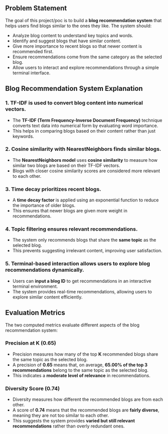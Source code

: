 ## Problem Statement
The goal of this project/poc is to build a **blog recommendation system** that helps users find blogs similar to the ones they like. The system should:
- Analyze blog content to understand key topics and words.
- Identify and suggest blogs that have similar content.
- Give more importance to recent blogs so that newer content is recommended first.
- Ensure recommendations come from the same category as the selected blog.
- Allow users to interact and explore recommendations through a simple terminal interface.


## Blog Recommendation System Explanation

### 1. TF-IDF is used to convert blog content into numerical vectors.
- The **TF-IDF (Term Frequency-Inverse Document Frequency)** technique converts text data into numerical form by evaluating word importance.  
- This helps in comparing blogs based on their content rather than just keywords.  

### 2. Cosine similarity with NearestNeighbors finds similar blogs.
- The **NearestNeighbors model** uses **cosine similarity** to measure how similar two blogs are based on their TF-IDF vectors.  
- Blogs with closer cosine similarity scores are considered more relevant to each other.  

### 3. Time decay prioritizes recent blogs.
- A **time decay factor** is applied using an exponential function to reduce the importance of older blogs.  
- This ensures that newer blogs are given more weight in recommendations.  

### 4. Topic filtering ensures relevant recommendations.
- The system only recommends blogs that share the **same topic** as the selected blog.  
- This prevents suggesting irrelevant content, improving user satisfaction.  

### 5. Terminal-based interaction allows users to explore blog recommendations dynamically.
- Users can **input a blog ID** to get recommendations in an interactive terminal environment.  
- The system provides real-time recommendations, allowing users to explore similar content efficiently.  

## Evaluation Metrics

The two computed metrics evaluate different aspects of the blog recommendation system:

### **Precision at K (0.65)**

- Precision measures how many of the top **K** recommended blogs share the same topic as the selected blog.
- A precision of **0.65** means that, on average, **65.00% of the top 3 recommendations** belong to the same topic as the selected blog.
- This indicates a **moderate level of relevance** in recommendations.

### **Diversity Score (0.74)**

- Diversity measures how different the recommended blogs are from each other.
- A score of **0.74** means that the recommended blogs are **fairly diverse**, meaning they are not too similar to each other.
- This suggests the system provides **varied but still relevant recommendations** rather than overly redundant ones.

